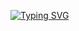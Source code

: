 [![Typing SVG](https://readme-typing-svg.demolab.com?font=Fira+Code&size=29&duration=2000&color=1AAE45&multiline=true&width=456&height=180&lines=Currently+building+...;-+Pracareer;-+Redis+Clone;-+Portfolio+(kinda))](https://git.io/typing-svg)

